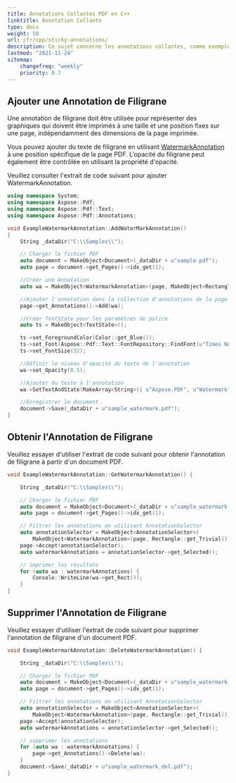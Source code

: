 ```yaml
---
title: Annotations Collantes PDF en C++
linktitle: Annotation Collante
type: docs
weight: 50
url: /fr/cpp/sticky-annotations/
description: Ce sujet concerne les annotations collantes, comme exemple nous montrons l'annotation de filigrane dans le texte. Elle est utilisée pour représenter des graphiques sur la page. Consultez l'extrait de code pour résoudre cette tâche.
lastmod: "2021-11-24"
sitemap:
    changefreq: "weekly"
    priority: 0.7
---
```


## Ajouter une Annotation de Filigrane

Une annotation de filigrane doit être utilisée pour représenter des graphiques qui doivent être imprimés à une taille et une position fixes sur une page, indépendamment des dimensions de la page imprimée.

Vous pouvez ajouter du texte de filigrane en utilisant [WatermarkAnnotation](https://reference.aspose.com/pdf/cpp/class/aspose.pdf.annotations.watermark_annotation/) à une position spécifique de la page PDF. L'opacité du filigrane peut également être contrôlée en utilisant la propriété d'opacité.

Veuillez consulter l'extrait de code suivant pour ajouter WatermarkAnnotation.

```cpp
using namespace System;
using namespace Aspose::Pdf;
using namespace Aspose::Pdf::Text;
using namespace Aspose::Pdf::Annotations;

void ExampleWatermarkAnnotation::AddWaterMarkAnnotation()
{
    String _dataDir("C:\\Samples\\");

    // Charger le fichier PDF
    auto document = MakeObject<Document>(_dataDir + u"sample.pdf");
    auto page = document->get_Pages()->idx_get(1);

    //Créer une Annotation
    auto wa = MakeObject<WatermarkAnnotation>(page, MakeObject<Rectangle>(100, 500, 400, 600));

    //Ajouter l'annotation dans la collection d'annotations de la page
    page->get_Annotations()->Add(wa);

    //Créer TextState pour les paramètres de police
    auto ts = MakeObject<TextState>();

    ts->set_ForegroundColor(Color::get_Blue());
    ts->set_Font(Aspose::Pdf::Text::FontRepository::FindFont(u"Times New Roman"));
    ts->set_FontSize(32);

    //Définir le niveau d'opacité du texte de l'annotation
    wa->set_Opacity(0.5);

    //Ajouter du texte à l'annotation
    wa->SetTextAndState(MakeArray<String>({ u"Aspose.PDF", u"Watermark", u"Demo" }), ts);

    //Enregistrer le document
    document->Save(_dataDir + u"sample_watermark.pdf");
}
```

## Obtenir l'Annotation de Filigrane

Veuillez essayer d'utiliser l'extrait de code suivant pour obtenir l'annotation de filigrane à partir d'un document PDF.

```cpp
void ExampleWatermarkAnnotation::GetWatermarkAnnotation() {

    String _dataDir("C:\\Samples\\");

    // Charger le fichier PDF
    auto document = MakeObject<Document>(_dataDir + u"sample_watermark.pdf");
    auto page = document->get_Pages()->idx_get(1);

    // Filtrer les annotations en utilisant AnnotationSelector
    auto annotationSelector = MakeObject<AnnotationSelector>(
        MakeObject<WatermarkAnnotation>(page, Rectangle::get_Trivial()));
    page->Accept(annotationSelector);
    auto watermarkAnnotations = annotationSelector->get_Selected();

    // imprimer les résultats
    for (auto wa : watermarkAnnotations) {
        Console::WriteLine(wa->get_Rect());
    }
}
```

## Supprimer l'Annotation de Filigrane

Veuillez essayer d'utiliser l'extrait de code suivant pour supprimer l'annotation de filigrane d'un document PDF.

```cpp
void ExampleWatermarkAnnotation::DeleteWatermarkAnnotation() {

    String _dataDir("C:\\Samples\\");

    // Charger le fichier PDF
    auto document = MakeObject<Document>(_dataDir + u"sample_watermark.pdf");
    auto page = document->get_Pages()->idx_get(1);

    // Filtrer les annotations en utilisant AnnotationSelector
    auto annotationSelector = MakeObject<AnnotationSelector>(
        MakeObject<WatermarkAnnotation>(page, Rectangle::get_Trivial()));
    page->Accept(annotationSelector);
    auto watermarkAnnotations = annotationSelector->get_Selected();

    // supprimer les annotations
    for (auto wa : watermarkAnnotations) {
        page->get_Annotations()->Delete(wa);
    }
    document->Save(_dataDir + u"sample_watermark_del.pdf");
}
```